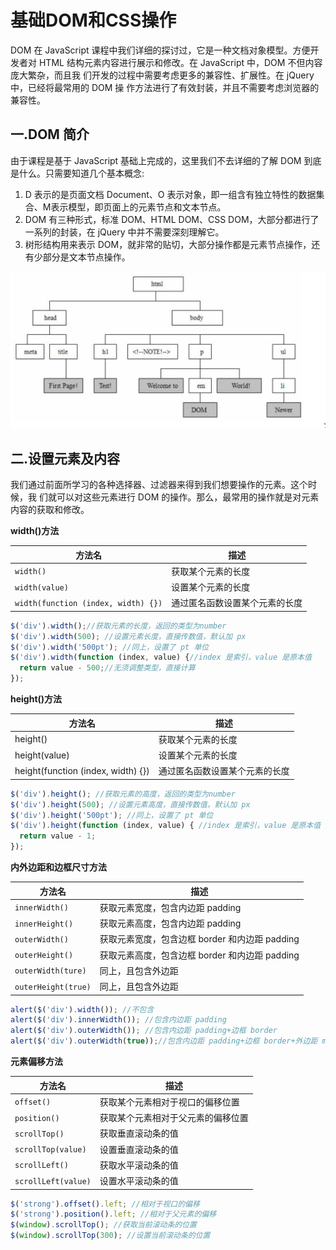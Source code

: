 # 基础DOM和CSS操作

DOM 在 JavaScript 课程中我们详细的探讨过，它是一种文档对象模型。方便开发者对 HTML 结构元素内容进行展示和修改。在 JavaScript 中，DOM 不但内容庞大繁杂，而且我 们开发的过程中需要考虑更多的兼容性、扩展性。在 jQuery 中，已经将最常用的 DOM 操 作方法进行了有效封装，并且不需要考虑浏览器的兼容性。

## 一.DOM 简介

由于课程是基于 JavaScript 基础上完成的，这里我们不去详细的了解 DOM 到底是什么。只需要知道几个基本概念:

1. D 表示的是页面文档 Document、O 表示对象，即一组含有独立特性的数据集合、M表示模型，即页面上的元素节点和文本节点。
2. DOM 有三种形式，标准 DOM、HTML DOM、CSS DOM，大部分都进行了一系列的封装，在 jQuery 中并不需要深刻理解它。
3. 树形结构用来表示 DOM，就非常的贴切，大部分操作都是元素节点操作，还有少部分是文本节点操作。

![](./img/05_01.png)

## 二.设置元素及内容

我们通过前面所学习的各种选择器、过滤器来得到我们想要操作的元素。这个时候，我 们就可以对这些元素进行 DOM 的操作。那么，最常用的操作就是对元素内容的获取和修改。

**width()方法**

| 方法名 | 描述 |
| -- | -- |
| `width()` | 获取某个元素的长度 |
| `width(value)` | 设置某个元素的长度 |
| `width(function (index, width) {})` | 通过匿名函数设置某个元素的长度 |

```javascript
$('div').width();//获取元素的长度，返回的类型为number
$('div').width(500); //设置元素长度，直接传数值，默认加 px
$('div').width('500pt'); //同上，设置了 pt 单位
$('div').width(function (index, value) {//index 是索引，value 是原本值
  return value - 500;//无须调整类型，直接计算
});
```

**height()方法**

| 方法名 | 描述 |
| -- | -- |
| height() | 获取某个元素的长度 |
| height(value) | 设置某个元素的长度 |
| height(function (index, width) {}) | 通过匿名函数设置某个元素的长度 |

```javascript
$('div').height(); //获取元素的高度，返回的类型为number
$('div').height(500); //设置元素高度，直接传数值，默认加 px
$('div').height('500pt'); //同上，设置了 pt 单位
$('div').height(function (index, value) { //index 是索引，value 是原本值 //无须调整类型，直接计算
  return value - 1;
});
```

**内外边距和边框尺寸方法**

| 方法名 | 描述 |
| -- | -- |
| `innerWidth()` | 获取元素宽度，包含内边距 padding |
| `innerHeight()` | 获取元素高度，包含内边距 padding |
| `outerWidth()` | 获取元素宽度，包含边框 border 和内边距 padding |
| `outerHeight()` | 获取元素高度，包含边框 border 和内边距 padding |
| `outerWidth(ture)` | 同上，且包含外边距 |
| `outerHeight(true)` | 同上，且包含外边距 |

```javascript
alert($('div').width()); //不包含
alert($('div').innerWidth()); //包含内边距 padding
alert($('div').outerWidth()); //包含内边距 padding+边框 border
alert($('div').outerWidth(true));//包含内边距 padding+边框 border+外边距 margin
```

**元素偏移方法**

| 方法名 | 描述 |
| -- | -- |
| `offset()` | 获取某个元素相对于视口的偏移位置 |
| `position()` | 获取某个元素相对于父元素的偏移位置 |
| `scrollTop()` | 获取垂直滚动条的值 |
| `scrollTop(value)` | 设置垂直滚动条的值 |
| `scrollLeft()` | 获取水平滚动条的值 |
| `scrollLeft(value)` | 设置水平滚动条的值 |

```javascript
$('strong').offset().left; //相对于视口的偏移
$('strong').position().left; //相对于父元素的偏移
$(window).scrollTop(); //获取当前滚动条的位置
$(window).scrollTop(300); //设置当前滚动条的位置
```


